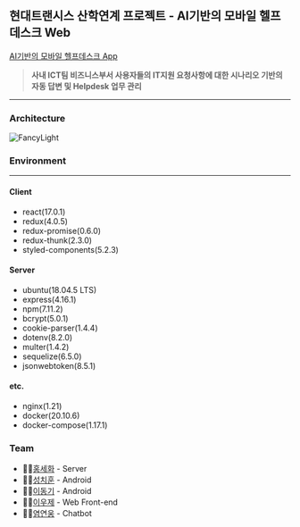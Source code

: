 ## 현대트랜시스 산학연계 프로젝트 - AI기반의 모바일 헬프데스크 Web
[AI기반의 모바일 헬프데스크 App](https://github.com/FancyLight-KW/Application) 
> **사내 ICT팀 비즈니스부서 사용자들의 IT지원 요청사항에 대한 시나리오 기반의 자동 답변 및 Helpdesk 업무 관리**

<hr>

### Architecture
![FancyLight](https://user-images.githubusercontent.com/50645183/119451429-33eba480-bd70-11eb-84e7-7fedb833434b.PNG)

### Environment
<hr>

#### Client
- react(17.0.1)
- redux(4.0.5)
- redux-promise(0.6.0)
- redux-thunk(2.3.0)
- styled-components(5.2.3)

#### Server
- ubuntu(18.04.5 LTS)
- express(4.16.1)
- npm(7.11.2)
- bcrypt(5.0.1)
- cookie-parser(1.4.4)
- dotenv(8.2.0)
- multer(1.4.2)
- sequelize(6.5.0)
- jsonwebtoken(8.5.1)

#### etc.
- nginx(1.21)
- docker(20.10.6)
- docker-compose(1.17.1)


### Team
- 🙋‍♂️[홍세화](https://github.com/jrhong95) - Server
- 💁‍♂️[성치훈](https://github.com/Chihoon-Sung) - Android
- 🙆‍♂️[이동기](https://github.com/rkdmf1026) - Android
- 🤷‍♂️[이우제](https://github.com/woojerry) - Web Front-end
- 🙎‍♂️[염연웅](https://github.com/bingoring) - Chatbot


